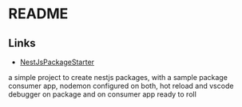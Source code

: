 # README

## Links

- [NestJsPackageStarter](https://github.com/koakh/NestJsPackageStarter)

a simple project to create nestjs packages, with a sample package consumer app, nodemon configured on both, hot reload and vscode debugger on package and on consumer app ready to roll
